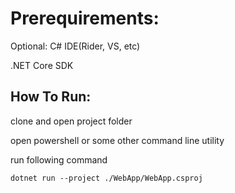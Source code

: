# Prerequirements:
Optional: C# IDE(Rider, VS, etc)  

.NET Core SDK
## How To Run:
clone and open project folder

open powershell or some other command line utility

run following command

```dotnet run --project ./WebApp/WebApp.csproj```
